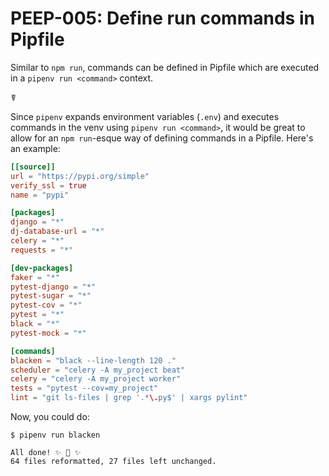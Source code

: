 # PEEP-005: Define run commands in Pipfile 

Similar to `npm run`, commands can be defined in Pipfile which are executed in a `pipenv run <command>` context.

☤

Since `pipenv` expands environment variables (`.env`) and executes commands in the venv using `pipenv run <command>`,
it would be great to allow for an `npm run`-esque way of defining commands in a Pipfile. Here's an example:

```toml
[[source]]
url = "https://pypi.org/simple"
verify_ssl = true
name = "pypi"

[packages]
django = "*"
dj-database-url = "*"
celery = "*"
requests = "*"

[dev-packages]
faker = "*"
pytest-django = "*"
pytest-sugar = "*"
pytest-cov = "*"
pytest = "*"
black = "*"
pytest-mock = "*"

[commands]
blacken = "black --line-length 120 ."
scheduler = "celery -A my_project beat"
celery = "celery -A my_project worker"
tests = "pytest --cov=my_project"
lint = "git ls-files | grep '.*\.py$' | xargs pylint"
```

Now, you could do:

```
$ pipenv run blacken

All done! ✨ 🍰 ✨
64 files reformatted, 27 files left unchanged.
```
